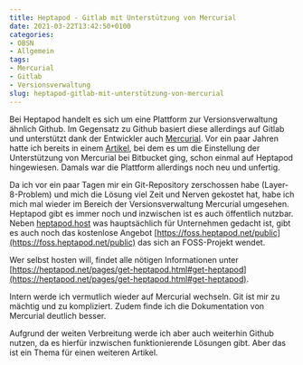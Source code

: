 ```yaml
---
title: Heptapod - Gitlab mit Unterstützung von Mercurial
date: 2021-03-22T13:42:50+0100
categories:
- OBSN 
- Allgemein
tags:
- Mercurial
- Gitlab
- Versionsverwaltung
slug: heptapod-gitlab-mit-unterstützung-von-mercurial
---
```

Bei Heptapod handelt es sich um eine Plattform zur Versionsverwaltung ähnlich Github. Im Gegensatz zu Github basiert diese allerdings auf Gitlab und unterstützt dank der Entwickler auch [Mercurial](https://www.mercurial-scm.org). Vor ein paar Jahren hatte ich bereits in einem [Artikel](https://fryboyter.de/bitbucket-verabschiedet-sich-von-mercurial/), bei dem es um die Einstellung der Unterstützung von Mercurial bei Bitbucket ging, schon einmal auf Heptapod hingewiesen. Damals war die Plattform allerdings noch neu und unfertig.

Da ich vor ein paar Tagen mir ein Git-Repository zerschossen habe (Layer-8-Problem) und mich die Lösung viel Zeit und Nerven gekostet hat, habe ich mich mal wieder im Bereich der Versionsverwaltung Mercurial umgesehen. Heptapod gibt es immer noch und inzwischen ist es auch öffentlich nutzbar. Neben [heptapod.host](https://about.heptapod.host) was hauptsächlich für Unternehmen gedacht ist, gibt es auch noch das kostenlose Angebot [https://foss.heptapod.net/public](https://foss.heptapod.net/public) das sich an FOSS-Projekt wendet.

Wer selbst hosten will, findet alle nötigen Informationen unter [https://heptapod.net/pages/get-heptapod.html#get-heptapod](https://heptapod.net/pages/get-heptapod.html#get-heptapod).

Intern werde ich vermutlich wieder auf Mercurial wechseln. Git ist mir zu mächtig und zu kompliziert. Zudem finde ich die Dokumentation von Mercurial deutlich besser.

Aufgrund der weiten Verbreitung werde ich aber auch weiterhin Github nutzen, da es hierfür inzwischen funktionierende Lösungen gibt. Aber das ist ein Thema für einen weiteren Artikel.
